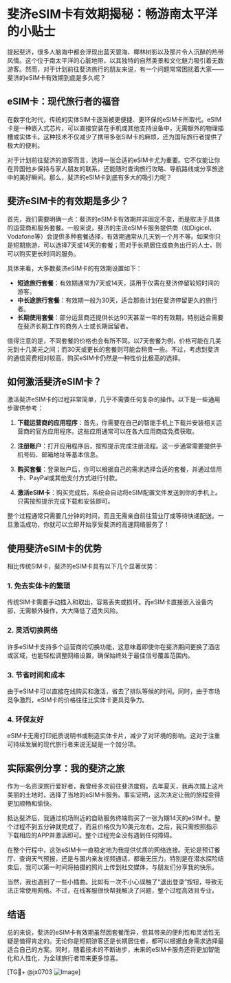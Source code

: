 # 斐济eSIM卡有效期揭秘：畅游南太平洋的小贴士

提起斐济，很多人脑海中都会浮现出蓝天碧海、椰林树影以及那片令人沉醉的热带风情。这个位于南太平洋的心脏地带，以其独特的自然美景和文化魅力吸引着无数游客。然而，对于计划前往斐济旅行的朋友来说，有一个问题常常困扰着大家——斐济的eSIM卡有效期到底是多久呢？

## eSIM卡：现代旅行者的福音

在数字化时代，传统的实体SIM卡逐渐被更便捷、更环保的eSIM卡所取代。eSIM卡是一种嵌入式芯片，可以直接安装在手机或其他支持设备中，无需额外的物理插槽或实体卡。这种技术不仅减少了携带多张SIM卡的麻烦，还为国际旅行者提供了极大的便利。

对于计划前往斐济的游客而言，选择一张合适的eSIM卡尤为重要。它不仅能让你在异国他乡保持与家人朋友的联系，还能随时查询旅行攻略、导航路线或分享旅途中的美好瞬间。那么，斐济的eSIM卡到底有多大的吸引力呢？

## 斐济eSIM卡的有效期是多少？

首先，我们需要明确一点：斐济的eSIM卡有效期并非固定不变，而是取决于具体的运营商和服务套餐。一般来说，斐济的主流eSIM卡服务提供商（如Digicel、Vodafone等）会提供多种套餐选择，有效期通常从几天到一个月不等。如果你只是短期旅游，可以选择7天或14天的套餐；而对于长期居住或商务出行的人士，则可以购买更长时间的服务。

具体来看，大多数斐济eSIM卡的有效期设置如下：
- **短途旅行套餐**：有效期通常为7天或14天，适用于仅需在斐济停留较短时间的游客。
- **中长途旅行套餐**：有效期一般为30天，适合那些计划在斐济停留更久的旅行者。
- **长期使用套餐**：部分运营商还提供长达90天甚至一年的有效期，特别适合需要在斐济长期工作的商务人士或长期居留者。

值得注意的是，不同套餐的价格也会有所不同。以7天套餐为例，价格可能在几美元到十几美元之间；而30天或更长的套餐则可能会稍贵一些。不过，考虑到斐济的通信资费相对较高，购买eSIM卡仍然是一种性价比极高的选择。

## 如何激活斐济eSIM卡？

激活斐济eSIM卡的过程非常简单，几乎不需要任何复杂的操作。以下是一些通用步骤供参考：

1. **下载运营商的应用程序**：首先，你需要在自己的智能手机上下载并安装相关运营商的官方应用程序。这些应用通常可以在各大应用商店免费获取。

2. **注册账户**：打开应用程序后，按照提示完成注册流程。这一步通常需要提供手机号码、邮箱地址等基本信息。

3. **购买套餐**：登录账户后，你可以根据自己的需求选择合适的套餐，并通过信用卡、PayPal或其他支付方式进行付款。

4. **激活eSIM卡**：购买完成后，系统会自动将eSIM配置文件发送到你的手机上。只需按照提示完成下载和安装即可。

整个过程通常只需要几分钟的时间，而且无需亲自前往营业厅或等待快递配送。一旦激活成功，你就可以立即开始享受斐济的高速网络服务了！

## 使用斐济eSIM卡的优势

相比传统SIM卡，斐济的eSIM卡具有以下几个显著优势：

### 1. **免去实体卡的繁琐**
传统SIM卡需要手动插入和取出，容易丢失或损坏。而eSIM卡直接嵌入设备内部，无需额外操作，大大降低了遗失风险。

### 2. **灵活切换网络**
许多eSIM卡支持多个运营商的切换功能，这意味着即使你在斐济期间更换了酒店或区域，也能轻松调整网络设置，确保始终处于最佳信号覆盖范围内。

### 3. **节省时间和成本**
由于eSIM卡可以直接在线购买和激活，省去了排队等候的时间。同时，由于市场竞争激烈，eSIM卡的价格往往比实体卡更具竞争力。

### 4. **环保友好**
eSIM卡无需打印纸质说明书或制造实体卡片，减少了对环境的影响。这对于注重可持续发展的现代旅行者来说无疑是一个加分项。

## 实际案例分享：我的斐济之旅

作为一名资深旅行爱好者，我曾经多次前往斐济度假。去年夏天，我再次踏上这片美丽的土地时，选择了当地的eSIM卡服务。事实证明，这次决定让我的旅程变得更加顺畅和愉快。

抵达斐济后，我通过机场附近的自助服务终端购买了一张为期14天的eSIM卡。整个过程不到五分钟就完成了，而且价格仅为10美元左右。之后，我只需按照指示下载相应的APP并激活即可。整个过程完全没有遇到任何障碍。

在整个行程中，这张eSIM卡一直稳定地为我提供优质的网络连接。无论是预订餐厅、查询天气预报，还是与国内亲友视频通话，都毫无压力。特别是在潜水探险结束后，我可以第一时间将拍摄的照片上传到社交媒体，与朋友们分享我的快乐。

当然，我也遇到了一些小插曲。比如有一次不小心误触了“退出登录”按钮，导致无法正常使用网络。不过，在线客服很快帮我解决了问题，整个过程高效且专业。

## 结语

总的来说，斐济的eSIM卡有效期虽然因套餐而异，但其带来的便利性和灵活性无疑是值得肯定的。无论你是短期游客还是长期居住者，都可以根据自身需求选择最适合自己的方案。同时，随着技术的不断进步，未来的eSIM卡服务还将更加智能化和人性化，为全球旅行者带来更多惊喜。

[TG💪+ @jx0703 ![Image](https://github.com/user-attachments/assets/dbca1d08-cadb-493c-b0ec-ad6f7a83f270)]